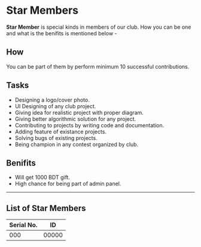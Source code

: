 # Star Members

**Star Member** is special kinds in members of our club. How you can be one and what is the benifits is mentioned below -

## How

You can be part of them by perform minimum 10 successful contributions.

## Tasks

- Designing a logo/cover photo.
- UI Designing of any club project.
- Giving idea for realistic project with proper diagram.
- Giving better algorithmic solution for any project.
- Contributing to projects by writing code and documentation.
- Adding feature of existance projects.
- Solving bugs of existing projects.
- Being champion in any contest organized by club.

## Benifits

- Will get 1000 BDT gift.
- High chance for being part of admin panel.

---

## List of Star Members

| Serial No. | ID    |
| ---------- | ----- |
| 000        | 00000 |
